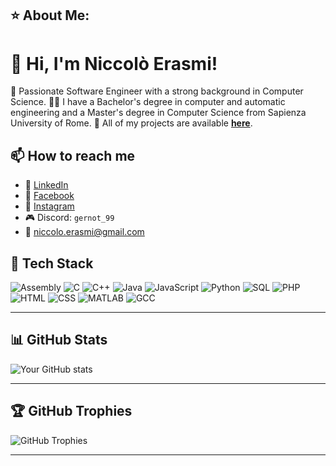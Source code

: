 ## ⭐️ About Me:

# 👋 Hi, I'm Niccolò Erasmi!

🚀 Passionate Software Engineer with a strong background in Computer Science.
👨‍🎓 I have a Bachelor's degree in computer and automatic engineering and a Master's degree in Computer Science from Sapienza University of Rome.
🔎 All of my projects are available **[here](https://github.com/Gerno666?tab=repositories)**.

## 📫 How to reach me
- 🔗 [LinkedIn](https://www.linkedin.com/in/niccolo-erasmi-237390290)
- 📘 [Facebook](https://www.facebook.com/niccolo.erasmi)
- 📸 [Instagram](https://www.instagram.com/niccolo_erasmi)
- 🎮 Discord: `gernot_99`
- 📧 niccolo.erasmi@gmail.com

## 🔧 Tech Stack
![Assembly](https://img.shields.io/badge/-Assembly-333333?style=flat&logo=assembly)
![C](https://img.shields.io/badge/-C-333333?style=flat&logo=c)
![C++](https://img.shields.io/badge/-C++-00599C?style=flat&logo=c%2B%2B)
![Java](https://img.shields.io/badge/-Java-007396?style=flat&logo=java)
![JavaScript](https://img.shields.io/badge/-JavaScript-F7DF1E?style=flat&logo=javascript&logoColor=black)
![Python](https://img.shields.io/badge/-Python-3776AB?style=flat&logo=python)
![SQL](https://img.shields.io/badge/-SQL-4479A1?style=flat&logo=MySQL&logoColor=white)
![PHP](https://img.shields.io/badge/-PHP-777BB4?style=flat&logo=php&logoColor=white)
![HTML](https://img.shields.io/badge/-HTML-E34F26?style=flat&logo=html5&logoColor=white)
![CSS](https://img.shields.io/badge/-CSS-1572B6?style=flat&logo=css3)
![MATLAB](https://img.shields.io/badge/-MATLAB-333333?style=flat&logo=mathworks)
![GCC](https://img.shields.io/badge/-GCC-00599C?style=flat&logo=gnu)

---

## 📊 GitHub Stats
![Your GitHub stats](https://github-readme-stats.vercel.app/api?username=your_username&show_icons=true&theme=radical)

---

## 🏆 GitHub Trophies
![GitHub Trophies](https://github-profile-trophy.vercel.app/?username=your_username&theme=radical&row=1&column=7)

---

<!--
**Gerno666/Gerno666** is a ✨ _special_ ✨ repository because its `README.md` (this file) appears on your GitHub profile.

Here are some ideas to get you started:

- 🔭 I’m currently working on ...
- 🌱 I’m currently learning ...
- 👯 I’m looking to collaborate on ...
- 🤔 I’m looking for help with ...
- 💬 Ask me about ...
- 📫 How to reach me: ...
- 😄 Pronouns: ...
- ⚡ Fun fact: ...
-->
